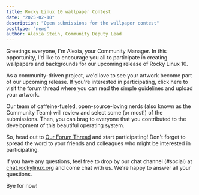```yaml
---
title: Rocky Linux 10 wallpaper Contest
date: "2025-02-10"
description: "Open submissions for the wallpaper contest"
posttype: "news"
author: Alexia Stein, Community Deputy Lead
---
```


Greetings everyone, I'm Alexia, your Community Manager. In this opportunity, I'd like to encourage you all to participate in creating wallpapers and
backgrounds for our upcoming release of Rocky Linux 10.

As a community-driven project, we'd love to see your artwork become part of our upcoming release. If you're interested in participating, click here to visit
the forum thread where you can read the simple guidelines and upload your artwork.

Our team of caffeine-fueled, open-source-loving nerds (also known as the Community Team) will review and select some (or most!) of the submissions. Then, you
can brag to everyone that you contributed to the development of this beautiful operating system.

So, head out to [Our Forum Thread](https://forums.rockylinux.org/t/rocky-linux-10-wallpaper-contest/17501) and start participating!
Don't forget to spread the word to your friends and colleagues who might be interested in participating.

If you have any questions, feel free to drop by our chat channel (#social) at [chat.rockylinux.org](https://chat.rockylinux.org) and come chat with us. We're
happy to answer all your questions.

Bye for now!
